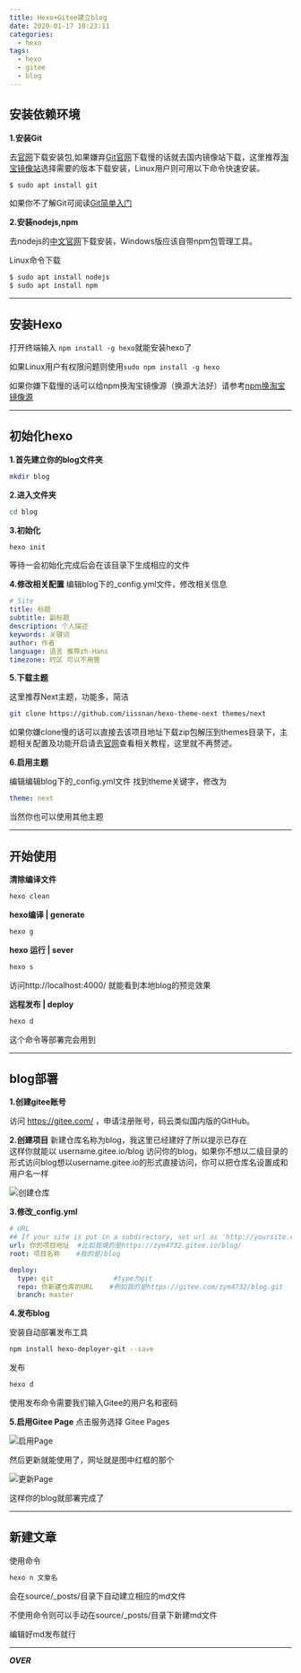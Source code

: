 ```yaml
---
title: Hexo+Gitee建立blog
date: 2020-01-17 10:23:11
categories:
  - hexo
tags: 
  - hexo
  - gitee
  - blog
---
```


## 安装依赖环境

**1.安装Git**

去[官网](https://git-scm.com/downloads)下载安装包,如果嫌弃[Git官网](https://git-scm.com/downloads)下载慢的话就去国内镜像站下载，这里推荐[淘宝镜像站](https://npm.taobao.org/mirrors/git-for-windows/)选择需要的版本下载安装，Linux用户则可用以下命令快速安装。
``` bash
$ sudo apt install git
```
如果你不了解Git可阅读[Git简单入门](/2020/01/18/Git简单入门/)

**2.安装nodejs,npm**

去nodejs的[中文官网](http://nodejs.cn/download/)下载安装，Windows版应该自带npm包管理工具。

Linux命令下载
``` bash
$ sudo apt install nodejs
$ sudo apt install npm
```
---
<!-- more -->
## 安装Hexo
打开终端输入 `npm install -g hexo`就能安装hexo了

如果Linux用户有权限问题则使用`sudo npm install -g hexo`

如果你嫌下载慢的话可以给npm换淘宝镜像源（换源大法好）请参考[npm换淘宝镜像源](https://www.jianshu.com/p/4aaf929bfa71)

---

## 初始化hexo

**1.首先建立你的blog文件夹**

``` bash
mkdir blog
```

**2.进入文件夹**

``` bash
cd blog
```

**3.初始化**

``` bash
hexo init
```

等待一会初始化完成后会在该目录下生成相应的文件

**4.修改相关配置**
编辑blog下的_config.yml文件，修改相关信息
``` yaml
# Site
title: 标题
subtitle: 副标题
description: 个人描述
keywords: 关键词
author: 作者
language: 语言 推荐zh-Hans
timezone: 时区 可以不用管
```

**5.下载主题**

这里推荐Next主题，功能多，简洁
``` bash
git clone https://github.com/iissnan/hexo-theme-next themes/next
```
如果你嫌clone慢的话可以直接去该项目地址下载zip包解压到themes目录下，主题相关配置及功能开启请去[官网](http://theme-next.iissnan.com/getting-started.html)查看相关教程，这里就不再赘述。

**6.启用主题**

编辑编辑blog下的_config.yml文件
找到theme关键字，修改为
``` yaml
theme: next
```

当然你也可以使用其他主题

---
## 开始使用
**清除编译文件**
```bash
hexo clean
```
**hexo编译 | generate** 
``` bash
hexo g
```
**hexo 运行 | sever**
``` bash
hexo s
```
访问http://localhost:4000/ 就能看到本地blog的预览效果

**远程发布 | deploy**
``` bash
hexo d
```
这个命令等部署完会用到

---
## blog部署
**1.创建gitee账号**

访问 https://gitee.com/ ，申请注册账号，码云类似国内版的GitHub。

**2.创建项目**
新建仓库名称为blog，我这里已经建好了所以提示已存在  
这样你就能以 username.gitee.io/blog 访问你的blog，如果你不想以二级目录的形式访问blog想以username.gitee.io的形式直接访问，你可以把仓库名设置成和用户名一样

![创建仓库](/images/pictures/create_repertory.jpg)

**3.修改_config.yml**
``` yaml
# URL
## If your site is put in a subdirectory, set url as 'http://yoursite.com/child' and root as '/child/'
url: 你的项目地址  #比如我填的是https://zym4732.gitee.io/blog/
root: 项目名称    #我的是/blog
```
``` yaml
deploy:
  type: git               #type为git
  repo: 你新建仓库的URL    #例如我的是https://gitee.com/zym4732/blog.git
  branch: master
```

**4.发布blog**

安装自动部署发布工具
``` bash
npm install hexo-deployer-git --save
```
发布
``` bash
hexo d
```
使用发布命令需要我们输入Gitee的用户名和密码

**5.启用Gitee Page**
点击服务选择 Gitee Pages

![启用Page](/images/pictures/Gitee_Page1.jpg)

然后更新就能使用了，网址就是图中红框的那个

![更新Page](/images/pictures/Gitee_Page2.jpg)

这样你的blog就部署完成了

---
## 新建文章

使用命令
``` bash
hexo n 文章名
```
会在source/_posts/目录下自动建立相应的md文件

不使用命令则可以手动在source/_posts/目录下新建md文件

编辑好md发布就行

---
***OVER***
